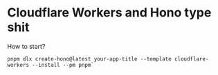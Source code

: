 # Cloudflare Workers and Hono type shit

How to start?

```
pnpm dlx create-hono@latest your-app-title --template cloudflare-workers --install --pm pnpm`
```
